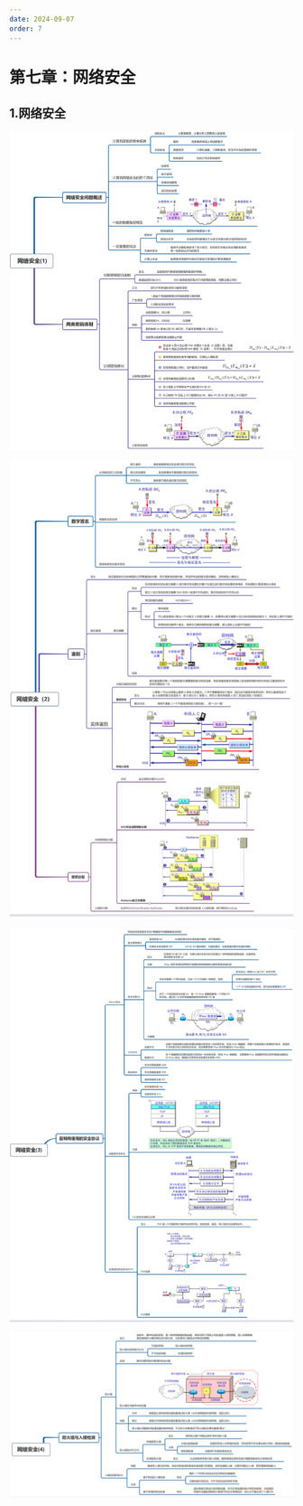 ```yaml
---
date: 2024-09-07
order: 7
---
```


# 第七章：网络安全

## 1.网络安全

![](./assets/7.网络安全/1.网络安全.png)

![](./assets/7.网络安全/2.网络安全.png)

![](./assets/7.网络安全/3.网络安全.png)

![](./assets/7.网络安全/4.网络安全.png)